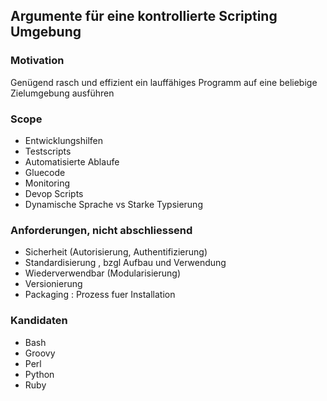 
## Argumente für eine kontrollierte Scripting Umgebung

### Motivation

Genügend rasch und effizient ein lauffähiges Programm auf eine beliebige
Zielumgebung ausführen

### Scope

- Entwicklungshilfen
- Testscripts
- Automatisierte Ablaufe
- Gluecode
- Monitoring
- Devop Scripts
- Dynamische Sprache vs Starke Typsierung

### Anforderungen, nicht abschliessend

- Sicherheit (Autorisierung, Authentifizierung)
- Standardisierung , bzgl Aufbau und Verwendung
- Wiederverwendbar (Modularisierung)
- Versionierung
- Packaging : Prozess fuer Installation

### Kandidaten

- Bash
- Groovy
- Perl
- Python
- Ruby

